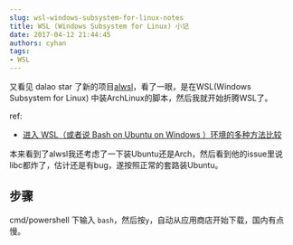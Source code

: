 ```yaml
---
slug: wsl-windows-subsystem-for-linux-notes
title: WSL (Windows Subsystem for Linux) 小记
date: 2017-04-12 21:44:45
authors: cyhan
tags:
- WSL
---
```


又看见 dalao star 了新的项目[alwsl](https://github.com/alwsl/alwsl)，看了一眼，是在WSL(Windows Subsystem for Linux) 中装ArchLinux的脚本，然后我就开始折腾WSL了。

<!-- truncate -->

ref:
- [进入 WSL（或者说 Bash on Ubuntu on Windows ）环境的多种方法比较](http://www.jianshu.com/p/a8989c23f766)

本来看到了alwsl我还考虑了一下装Ubuntu还是Arch，然后看到他的issue里说libc都炸了，估计还是有bug，遂按照正常的套路装Ubuntu。

## 步骤
cmd/powershell 下输入 `bash`，然后按`y`，自动从应用商店开始下载，国内有点慢。
